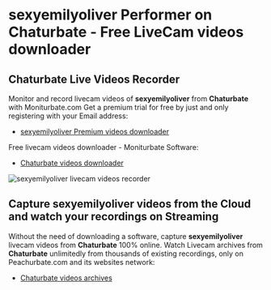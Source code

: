 # sexyemilyoliver Performer on Chaturbate - Free LiveCam videos downloader

## Chaturbate Live Videos Recorder

Monitor and record livecam videos of **sexyemilyoliver** from **Chaturbate** with Moniturbate.com
Get a premium trial for free by just and only registering with your Email address:
* [sexyemilyoliver Premium videos downloader](https://moniturbate.com/request-demo-licence-key.html)

Free livecam videos downloader - Moniturbate Software:
* [Chaturbate videos downloader](https://moniturbate.com/moniturbate-download-software.html)

![sexyemilyoliver livecam videos recorder](https://peachurnet.com/templates/moniturbate-software.png)


## Capture sexyemilyoliver videos from the Cloud and watch your recordings on Streaming

Without the need of downloading a software, capture **sexyemilyoliver** livecam videos from **Chaturbate** 100% online.
Watch Livecam archives from **Chaturbate** unlimitedly from thousands of existing recordings, only on Peachurbate.com and its websites network:
* [Chaturbate videos archives](https://peachurnet.com/)